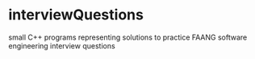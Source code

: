 # interviewQuestions
small C++ programs representing solutions to practice FAANG software engineering interview questions
